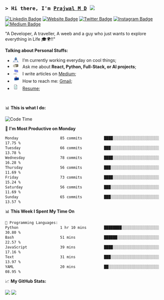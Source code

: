 ### <samp>&gt; Hi there, I'm <a href="https://prajwalmd.vercel.app/" target="_blank">Prajwal M D</a> <img src="https://media.giphy.com/media/hvRJCLFzcasrR4ia7z/giphy.gif" width="25"> </samp>

[![Linkedin Badge](https://img.shields.io/badge/-LinkedIn-0e76a8?style=flat-square&logo=Linkedin&logoColor=white)](https://www.linkedin.com/in/prajwal-m-d)
[![Website Badge](https://img.shields.io/badge/Website-3b5998?style=flat-square&logo=google-chrome&logoColor=white)](https://prajwalmd.vercel.app/)
[![Twitter Badge](https://img.shields.io/badge/-Twitter-00acee?style=flat-square&logo=Twitter&logoColor=white)](https://x.com/PrajwalMD18)
[![Instagram Badge](https://img.shields.io/badge/-Instagram-e4405f?style=flat-square&logo=Instagram&logoColor=white)](https://www.instagram.com/_.praj.wal._/)
[![Medium Badge](https://img.shields.io/badge/medium-%2312100E.svg?&style=for-square&logo=medium&logoColor=white)](https://medium.com/@prajju.18gryphon)

"A Developer, A traveller, A weeb and a guy who just wants to explore everything in Life 🎓🌍‼️"
  

**Talking about Personal Stuffs:**

- <img src="assets/developer.gif" width="21" />&nbsp;&nbsp; I’m currently working everyday on cool things;
- <img src="assets/message.gif" width="21" />&nbsp;&nbsp; Ask me about **React, Python, Full-Stack, or AI projects**;
- <img src="assets/laptop.gif" width="21" />&nbsp;&nbsp; I write articles on [Medium](https://medium.com/@prajju.18gryphon);
- <img src="assets/letterbox.gif" width="21" />&nbsp;&nbsp; How to reach me: [Gmail](prajju.18gryphon@gmail.com);
- <img src="assets/doc.gif" width="21" />&nbsp;&nbsp; [Resume](https://portfoliochatbot-h3zm.onrender.com/resume);

</br>

📊 **This is what I do:**
<!--START_SECTION:waka-->
![Code Time](http://img.shields.io/badge/Code%20Time-14%20hrs%2022%20mins-blue)

📅 **I'm Most Productive on Monday** 

```text
Monday                   85 commits          ████░░░░░░░░░░░░░░░░░░░░░   17.75 % 
Tuesday                  66 commits          ███░░░░░░░░░░░░░░░░░░░░░░   13.78 % 
Wednesday                78 commits          ████░░░░░░░░░░░░░░░░░░░░░   16.28 % 
Thursday                 56 commits          ███░░░░░░░░░░░░░░░░░░░░░░   11.69 % 
Friday                   73 commits          ████░░░░░░░░░░░░░░░░░░░░░   15.24 % 
Saturday                 56 commits          ███░░░░░░░░░░░░░░░░░░░░░░   11.69 % 
Sunday                   65 commits          ███░░░░░░░░░░░░░░░░░░░░░░   13.57 % 
```


📊 **This Week I Spent My Time On** 

```text
💬 Programming Languages: 
Python                   1 hr 10 mins        ████████░░░░░░░░░░░░░░░░░   30.80 % 
Bash                     51 mins             ██████░░░░░░░░░░░░░░░░░░░   22.57 % 
JavaScript               39 mins             ████░░░░░░░░░░░░░░░░░░░░░   17.16 % 
Text                     31 mins             ███░░░░░░░░░░░░░░░░░░░░░░   13.97 % 
YAML                     20 mins             ██░░░░░░░░░░░░░░░░░░░░░░░   08.95 % 
```


<!--END_SECTION:waka-->


📈 **My GitHub Stats:**

<p>
  <img height="180em" src="https://github-readme-stats.vercel.app/api?username=Prajwal18-MD&show_icons=true&hide_border=true&count_private=true&include_all_commits=true" />
  <img height="180em" src="https://github-readme-stats.vercel.app/api/top-langs/?username=Prajwal18-MD&exclude_repo=KNN-Image-Classification&show_icons=true&hide_border=true&layout=compact&langs_count=8"/>
</p>
